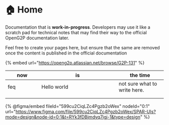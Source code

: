 # 🏠 Home

Documentation that is **work-in-progress**. Developers may use it like a scratch pad for technical notes that may find their way to the official OpenG2P documentation later.

Feel free to create your pages here, but ensure that the same are removed once the content is published in the official documentation



{% embed url="https://openg2p.atlassian.net/browse/G2P-131" %}

<table><thead><tr><th width="91">now</th><th width="230">is</th><th>the time</th></tr></thead><tbody><tr><td>feq</td><td>Hello world</td><td>not sure what to write here.</td></tr><tr><td></td><td></td><td></td></tr><tr><td></td><td></td><td></td></tr></tbody></table>

{% @figma/embed fileId="599cu2CiqLZc4Pgzb2oWex" nodeId="0:1" url="https://www.figma.com/file/599cu2CiqLZc4Pgzb2oWex/SPAR-UIs?mode=design&node-id=0:1&t=RYk3fDBjmdyq7igj-1&type=design" %}

